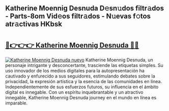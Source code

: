 ## Katherine Moennig Desnuda D𝚎sn𝚞dos filtr𝚊dos - Parts-8om Vid𝚎os filtr𝚊dos - N𝚞evas f𝚘tos atr𝚊ctivas HKbsk

# <h2><a href="http://mb2sg8l.tromn.icu/?c=Katherine+Moennig+Desnuda">🔗👉👉👉 Katherine Moennig Desnuda 🔗🔗</a></h2>

[![Katherine Moennig Desnuda nuevo](https://i.imgur.com/pEAQMta.gif)](http://mb2sg8l.tromn.icu/?c=Katherine+Moennig+Desnuda)
Katherine Moennig Desnuda, un personaje intrigante y desconcertante, trasciende las etiquetas simples. Su uso innovador de los medios digitales para la autopresentación ha cautivado y enfurecido a sus seguidores, estimulando debates sobre la privacidad, la expresión artística y la esencia de las comunidades en línea. Independientemente de sus esfuerzos futuros, su influencia en el ámbito digital es innegable. Con un espíritu inquebrantable y un atractivo innegable, Katherine Moennig Desnuda journey en el mundo en línea es imparable.
